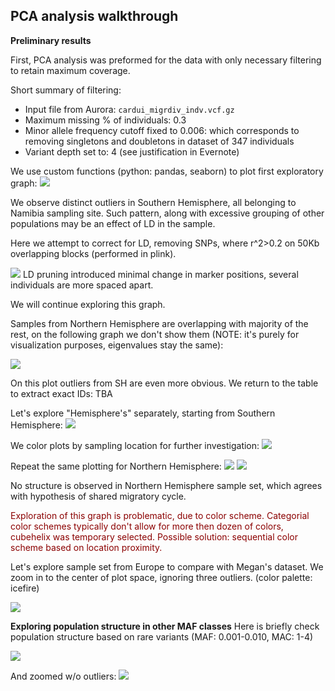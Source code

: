 ## PCA analysis walkthrough

**Preliminary results**

First, PCA analysis was preformed for the data with only necessary filtering to retain maximum coverage.

Short summary of filtering:
- Input file from Aurora: `cardui_migrdiv_indv.vcf.gz`
- Maximum missing % of individuals: 0.3
- Minor allele frequency cutoff fixed to 0.006: which corresponds to removing singletons and doubletons in dataset of 347 individuals
- Variant depth set to: 4 (see justification in Evernote)

We use custom functions (python: pandas, seaborn) to plot first exploratory graph:
![](PCA_fullSFS_all.png)

We observe distinct outliers in Southern Hemisphere, all belonging to Namibia sampling site. Such pattern, along with excessive grouping of other populations may be an effect of LD in the sample.

Here we attempt to correct for LD, removing SNPs, where r^2>0.2 on 50Kb overlapping blocks (performed in plink).

![](PCA_fullSFS_noLD.png)
LD pruning introduced minimal change in marker positions, several individuals are more spaced apart.

We will continue exploring this graph.

Samples from Northern Hemisphere are overlapping with majority of the rest, on the following graph we don't show them (NOTE: it's purely for visualization purposes, eigenvalues stay the same):

![](PCA_fullSFS_noNHE.png)

On this plot outliers from SH are even more obvious. We return to the table to extract exact IDs:
TBA

Let's explore "Hemisphere's" separately, starting from Southern Hemisphere:
![](PCA_fullSFS_SouthPC123.png)

We color plots by sampling location for further investigation:
![](PCA_fullSFS_SouthLocs.png)

Repeat the same plotting for Northern Hemisphere:
![](PCA_fullSFS_North.png)
![](PCA_fullSFS_NorthLocs.png)


No structure is observed in Northern Hemisphere sample set, which agrees with hypothesis of shared migratory cycle.

<span style="color:darkred">Exploration of this graph is problematic, due to color scheme. Categorial color schemes typically don't allow for more then dozen of colors, cubehelix was temporary selected. Possible solution: sequential color scheme based on location proximity.</span>

Let's explore sample set from Europe to compare with Megan's dataset. We zoom in to the center of plot space, ignoring three outliers.
(color palette: icefire)

![](PCA_fullSFS_NorthEzoom.png)


**Exploring population structure in other MAF classes**
Here is briefly check population structure based on rare variants (MAF: 0.001-0.010, MAC: 1-4)

![](PCA_rare_all.png)

And zoomed w/o outliers:
![](PCA_rare_noLD_outlremoved.png)
